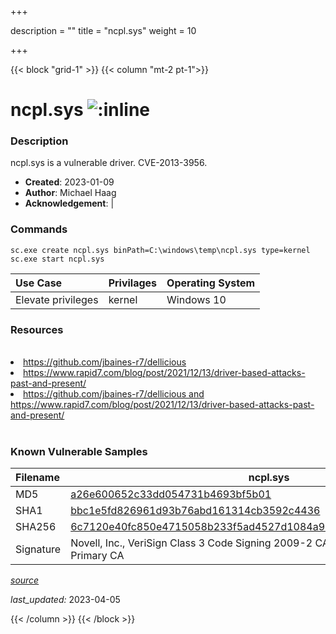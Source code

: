 +++

description = ""
title = "ncpl.sys"
weight = 10

+++


{{< block "grid-1" >}}
{{< column "mt-2 pt-1">}}


# ncpl.sys ![:inline](/images/twitter_verified.png) 


### Description

ncpl.sys is a vulnerable driver. CVE-2013-3956.

- **Created**: 2023-01-09
- **Author**: Michael Haag
- **Acknowledgement**:  | [](https://twitter.com/)

### Commands

```
sc.exe create ncpl.sys binPath=C:\windows\temp\ncpl.sys type=kernel
sc.exe start ncpl.sys
```

| Use Case | Privilages | Operating System | 
|:---- | ---- | ---- |
| Elevate privileges | kernel | Windows 10 |

### Resources
<br>
<li><a href=" https://github.com/jbaines-r7/dellicious"> https://github.com/jbaines-r7/dellicious</a></li>
<li><a href=" https://www.rapid7.com/blog/post/2021/12/13/driver-based-attacks-past-and-present/"> https://www.rapid7.com/blog/post/2021/12/13/driver-based-attacks-past-and-present/</a></li>
<li><a href="https://github.com/jbaines-r7/dellicious and https://www.rapid7.com/blog/post/2021/12/13/driver-based-attacks-past-and-present/">https://github.com/jbaines-r7/dellicious and https://www.rapid7.com/blog/post/2021/12/13/driver-based-attacks-past-and-present/</a></li>
<br>

### Known Vulnerable Samples

| Filename | ncpl.sys |
|:---- | ---- | 
| MD5 | <a href="https://www.virustotal.com/gui/file/a26e600652c33dd054731b4693bf5b01">a26e600652c33dd054731b4693bf5b01</a> |
| SHA1 | <a href="https://www.virustotal.com/gui/file/bbc1e5fd826961d93b76abd161314cb3592c4436">bbc1e5fd826961d93b76abd161314cb3592c4436</a> |
| SHA256 | <a href="https://www.virustotal.com/gui/file/6c7120e40fc850e4715058b233f5ad4527d1084a909114fd6a36b7b7573c4a44">6c7120e40fc850e4715058b233f5ad4527d1084a909114fd6a36b7b7573c4a44</a> |
| Signature | Novell, Inc., VeriSign Class 3 Code Signing 2009-2 CA, VeriSign Class 3 Public Primary CA   |


[*source*](https://github.com/magicsword-io/LOLDrivers/tree/main/yaml/ncpl.yaml)

*last_updated:* 2023-04-05








{{< /column >}}
{{< /block >}}
